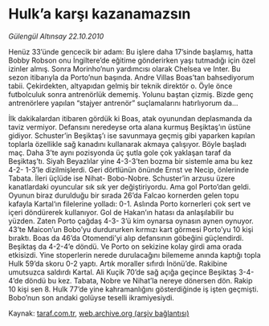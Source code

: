 # Hulk’a karşı kazanamazsın

*Gülengül Altınsay 22.10.2010*

<div class="yazi"><p>Henüz 33’ünde gencecik bir adam: Bu işlere daha 17’sinde başlamış, hatta Bobby Robson onu İngiltere’de eğitime gönderirken yaşı tutmadığı için özel izinler almış. Sonra Morinho’nun yardımcısı olarak Chelsea ve Inter. Bu sezon itibarıyla da Porto’nun başında. Andre Villas Boas’tan bahsediyorum tabii. Çekirdekten, altyapıdan gelmiş bir teknik direktör o. Öyle önce futbolculuk sonra antrenörlük dememiş. Yolunu baştan çizmiş. Bizde genç antrenörlere yapılan “stajyer antrenör” suçlamalarını hatırlıyorum da...</p>
<p>İlk dakikalardan itibaren gördük ki Boas, atak oyunundan deplasmanda da taviz vermiyor. Defansını neredeyse orta alana kurmuş Beşiktaş’ın üstüne gidiyor. Schuster’in Beşiktaş’ı ise savunmaya geçmiş gibi yaparken kapılan toplarla özellikle sağ kanadını kullanarak akmaya çalışıyor. Böyle başladı maç. Daha 3’te aynı pozisyonda üç şutla gole çok yaklaşan taraf da Beşiktaş’tı. Siyah Beyazlılar yine 4-3-3’ten bozma bir sistemle ama bu kez 4-2- 1-3’le dizilmişlerdi. Geri dörtlünün önünde Ernst ve Necip, önlerinde Tabata. İleri üçlüde ise Nihat- Bobo-Nobre. Schuster’in arzusu üzere kanatlardaki oyuncular sık sık yer değiştiriyordu. Ama gol Porto’dan geldi. Oyunun biraz durulduğu bir sırada 26’da Falcao kornerden gelen topu kafayla Kartal‘ın filelerine yolladı: 0-1. Aslında Porto kornerleri çok sert ve içeri döndürerek kullanıyor. Gol de Hakan’ın hatası da anlaşılabilir bu yüzden. Zaten Porto çağdaş 4-3- 3’ü kim oynarsa oynasın aynen oynuyor. 43’te Maicon’un Bobo’yu durdururken kırmızı kart görmesi Porto’yu 10 kişi bıraktı. Boas da 46’da Otomendi’yi alıp defansının göbeğini güçlendirdi. Beşiktaş da 4-2-4’e döndü. Ve Porto on sekizine kolay girdi ama orada etkisizdi. Yine stoperlerin nerede durulacağını bilememe anında kaptığı topla Hulk 59’da skoru 0-2 yaptı. Artık moraller sıfırdı İnönü’de. Rakibine umutsuzca saldırdı Kartal. Ali Kuçik 70’de sağ açığa geçince Beşiktaş 3-4-4’de döndü bu kez. Tabata, Nobre ve Nihat’la nereye dönersen dön. Rakip 10 kişi sen 8. Hulk 77’de yine kahramanlığını gösterdiğinde iş işten geçmişti. Bobo’nun son andaki golüyse teselli ikramiyesiydi.</p></div>

Kaynak: [taraf.com.tr](http://www.taraf.com.tr:80/gulengul-altinsay/makale-hulk-a-karsi-kazanamazsin.htm), [web.archive.org (arşiv bağlantısı)](http://web.archive.org/web/20101023165851/http://www.taraf.com.tr:80/gulengul-altinsay/makale-hulk-a-karsi-kazanamazsin.htm)
